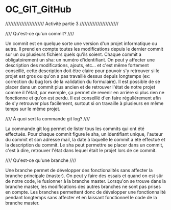 # OC_GIT_GitHub


////////////////////////    Activité partie 3    ////////////////////////   



////    Qu'est-ce qu'un commit?    ////


  Un commit est en quelque sorte une version d'un projet informatique ou autre.
  Il prend en compte toutes les modifications depuis le dernier commit sur un ou plusieurs fichiers quels qu'ils soient.
  Chaque commit a obligatoirement un sha: un numéro d'identifiant. On peut y affecter une description des modifications, ajouts, etc... et c'est même fortement conseillé, cette description doit être claire pour pouvoir s'y retrouver si le projet est gros ou qu'on a pas travaillé dessus depuis longtemps (ex: correction du bug lors de la validation du formulaire).
  Il est possible de se placer dans un commit plus ancien et de retrouver l'état de notre projet comme il l'était, par exemple, ça permet de revenir en arrière si plus rien ne fonctionne et qu'on est perdu.
  Il est conseillé d'en faire régulièrement afin de s'y retrouver plus facilement, surtout si on travaille à plusieurs en même temps sur le même projet.


////    À quoi sert la commande git log?    ////


  La commande git log permet de lister tous les commits qui ont été effectués.
  Pour chaque commit figure le sha, un identifiant unique, l'auteur du commit et son adresse mail, la date à laquelle le commit a été effectué et la description du commit.
  Le sha peut permettre se placer dans un commit, c'est à dire, retrouver l'état dans lequel était le projet lors de ce commit.

////    Qu'est-ce qu'une branche    ////

  
  Une branche permet de développer des fonctionalités sans affecter la branche principale (master).
  On peut y faire des essais et quand on est sûr de notre code, le fusionner à la branche master.
  Lorsqu'on se trouve dans la branche master, les modifications des autres branches ne sont pas prises en compte.
  Les branches permettent donc de développer une fonctionnalité pendant longtemps sans affecter et en laissant fonctionnel le code de la branche master.
